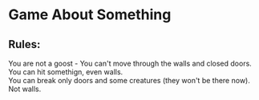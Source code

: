 # Game About Something

## Rules:
  You are not a goost - You can't move through the walls and closed doors.                                                                                                         
  You can hit somethign, even walls.                                                                                                                                                  
  You can break only doors and some creatures (they won't be there now). Not walls.
